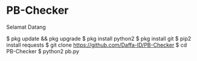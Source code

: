 # PB-Checker

Selamat Datang


$ pkg update && pkg upgrade
$ pkg install python2
$ pkg install git
$ pip2 install requests
$ git clone https://github.com/Daffa-ID/PB-Checker
$ cd PB-Checker
$ python2 pb.py
